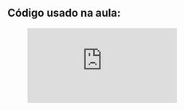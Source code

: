 ## Código usado na aula:

<figure class="video_container">
  <iframe src="https://www.youtube.com/embed/Zej3O0o7v4o" frameborder="0" allowfullscreen="true"> </iframe>
</figure>
